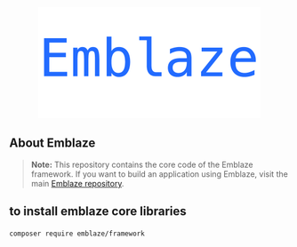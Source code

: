 <p align="center"><a href="https://laravel.com" target="_blank"><img src="https://raw.githubusercontent.com/reymarkdivino/website/gh-pages/img/emblaze.png" width="400"></a></p>

## About Emblaze

> **Note:** This repository contains the core code of the Emblaze framework. If you want to build an application using Emblaze, visit the main [Emblaze repository](https://github.com/emblaze-framework/emblaze).

## to install emblaze core libraries

`composer require emblaze/framework`
